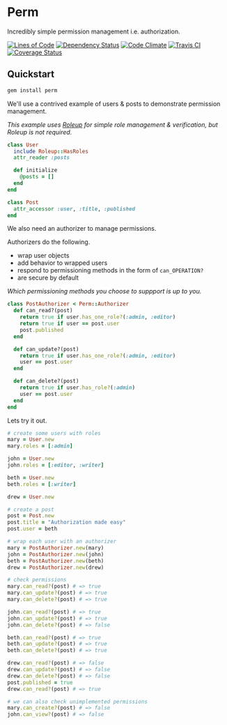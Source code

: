 # Perm

Incredibly simple permission management i.e. authorization.

[![Lines of Code](http://img.shields.io/badge/loc-29-brightgreen.svg)](http://blog.codinghorror.com/the-best-code-is-no-code-at-all/)
[![Dependency Status](https://gemnasium.com/hopsoft/perm.svg)](https://gemnasium.com/hopsoft/perm)
[![Code Climate](https://codeclimate.com/github/hopsoft/perm/badges/gpa.svg)](https://codeclimate.com/github/hopsoft/perm)
[![Travis CI](https://travis-ci.org/hopsoft/perm.svg)](https://travis-ci.org/hopsoft/perm)
[![Coverage Status](https://img.shields.io/coveralls/hopsoft/perm.svg)](https://coveralls.io/r/hopsoft/perm?branch=master)

## Quickstart

```sh
gem install perm
```

We'll use a contrived example of users & posts to demonstrate permission management.

_This example uses [Roleup](https://github.com/hopsoft/roleup) for simple role management & verification, but Roleup is not required._

```ruby
class User
  include Roleup::HasRoles
  attr_reader :posts

  def initialize
    @posts = []
  end
end
```

```ruby
class Post
  attr_accessor :user, :title, :published
end
```

We also need an authorizer to manage permissions.

Authorizers do the following.

- wrap user objects
- add behavior to wrapped users
- respond to permissioning methods in the form of `can_OPERATION?`
- are secure by default

_Which permissioning methods you choose to suppport is up to you._

```ruby
class PostAuthorizer < Perm::Authorizer
  def can_read?(post)
    return true if user.has_one_role?(:admin, :editor)
    return true if user == post.user
    post.published
  end

  def can_update?(post)
    return true if user.has_one_role?(:admin, :editor)
    user == post.user
  end

  def can_delete?(post)
    return true if user.has_role?(:admin)
    user == post.user
  end
end
```

Lets try it out.

```ruby
# create some users with roles
mary = User.new
mary.roles = [:admin]

john = User.new
john.roles = [:editor, :writer]

beth = User.new
beth.roles = [:writer]

drew = User.new

# create a post
post = Post.new
post.title = "Authorization made easy"
post.user = beth

# wrap each user with an authorizer
mary = PostAuthorizer.new(mary)
john = PostAuthorizer.new(john)
beth = PostAuthorizer.new(beth)
drew = PostAuthorizer.new(drew)

# check permissions
mary.can_read?(post) # => true
mary.can_update?(post) # => true
mary.can_delete?(post) # => true

john.can_read?(post) # => true
john.can_update?(post) # => true
john.can_delete?(post) # => false

beth.can_read?(post) # => true
beth.can_update?(post) # => true
beth.can_delete?(post) # => true

drew.can_read?(post) # => false
drew.can_update?(post) # => false
drew.can_delete?(post) # => false
post.published = true
drew.can_read?(post) # => true

# we can also check unimplemented permissions
mary.can_create?(post) # => false
john.can_view?(post) # => false
```
